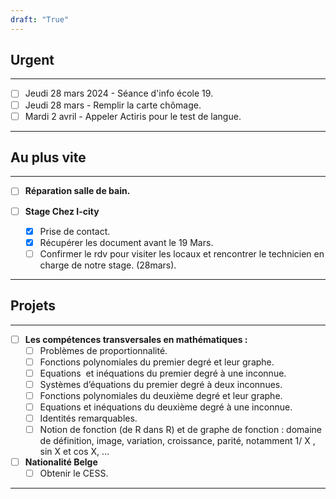 ```yaml
---
draft: "True"
---
```

## Urgent
---

- [ ] Jeudi 28 mars 2024 - Séance d'info école 19.
- [ ] Jeudi 28 mars - Remplir la carte chômage.
- [ ] Mardi 2 avril - Appeler Actiris pour le test de langue.
---
## Au plus vite
---

- [ ] **Réparation salle de bain.**

- [ ] **Stage Chez I-city**
	- [x] Prise de contact.
	- [x] Récupérer les document avant le 19 Mars.
	- [ ] Confirmer le rdv pour visiter les locaux et rencontrer le technicien en charge de notre stage. (28mars).
---
## Projets
---
- [ ] **Les compétences transversales en mathématiques :**  
	- [ ] Problèmes de proportionnalité.
	- [ ] Fonctions polynomiales du premier degré et leur graphe.
	- [ ] Equations  et inéquations du premier degré à une inconnue.
	- [ ] Systèmes d’équations du premier degré à deux inconnues.
	- [ ] Fonctions polynomiales du deuxième degré et leur graphe.
	- [ ] Equations et inéquations du deuxième degré à une inconnue.
	- [ ] Identités remarquables.
	- [ ] Notion de fonction (de R dans R) et de graphe de fonction : domaine de définition, image, variation, croissance, parité, notamment 1/ X , sin X et cos X, …	

- [ ] **Nationalité Belge**
	- [ ] Obtenir le CESS.
---

